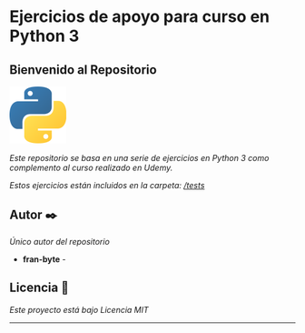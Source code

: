 # Ejercicios de apoyo para curso en Python 3
## Bienvenido al Repositorio

<img src="mdArchives/p.png" width="100" height="100"/>

_Este repositorio se basa en una serie de ejercicios en Python 3
como complemento al curso realizado en Udemy._

_Estos ejercicios están incluidos en la carpeta:  [/tests](/tests)_

## Autor ✒️

_Único autor del repositorio_

* **fran-byte** -

## Licencia 📄

_Este proyecto está bajo Licencia MIT_

---
